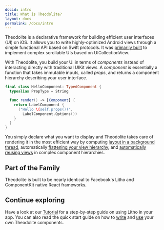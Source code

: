 ```yaml
---
docid: intro
title: What is Theodolite?
layout: docs
permalink: /docs/intro
---
```


Theodolite is a declarative framework for building efficient user interfaces (UI) on iOS. It allows you to write highly-optimized Android views through a simple functional API based on Swift protocols. It was [primarily built](/docs/uses) to implement complex scrollable UIs based on UICollectionView.

With Theodolite, you build your UI in terms of *components* instead of interacting directly with traditional UIKit views. A *component* is essentially a function that takes immutable inputs, called *props*, and returns a component hierarchy describing your user interface.

```swift
final class HelloComponent: TypedComponent {
  typealias PropType = String

  func render() -> [Component] {
    return LabelComponent {
      ("Hello \(self.props())", 
        LabelComponent.Options())
    }
  }
}
```

You simply declare what you want to display and Theodolite takes care of rendering it in the most efficient way by computing [layout in a background thread](/docs/asynchronous-layout), automatically [flattening your view hierarchy](/docs/view-flattening), and [automatically reusing views](/docs/recycling) in complex component hierarchies.

## Part of the Family

Theodolite is built to be nearly identical to Facebook's Litho and ComponentKit native React frameworks.

## Continue exploring

Have a look at our [Tutorial](/docs/tutorial) for a step-by-step guide on using Litho in your app. You can also read the quick start guide on how to [write](/docs/writing-components) and [use](/docs/using-components) your own Theodolite components.
